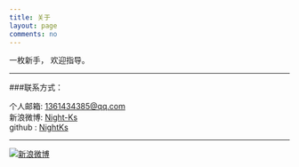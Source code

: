 ```yaml
---
title: 关于
layout: page
comments: no
---
```


一枚新手，
欢迎指导。

----

###联系方式：        

个人邮箱: [1361434385@qq.com](mailto:1361434385@qq.com)     
新浪微博: [Night-Ks](http://weibo.com/u/5027640006/home)	    
github : [NightKs](https://github.com/NightKs)        

----


[![新浪微博](http://ww1.sinaimg.cn/large/005ufsPQjw1eyy150kl26j30bg04pq3v.jpg)](http://weibo.com/u/5027640006/home)
